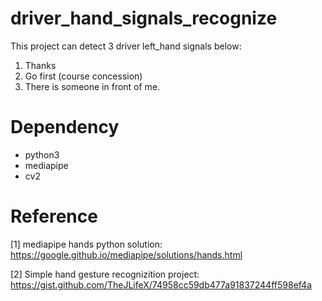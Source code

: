 # driver_hand_signals_recognize

This project can detect 3 driver left_hand signals below:

  1. Thanks
  2. Go first (course concession)
  3. There is someone in front of me.

# Dependency
- python3
- mediapipe
- cv2

# Reference
[1] mediapipe hands python solution: https://google.github.io/mediapipe/solutions/hands.html

[2] Simple hand gesture recognizition project: https://gist.github.com/TheJLifeX/74958cc59db477a91837244ff598ef4a
